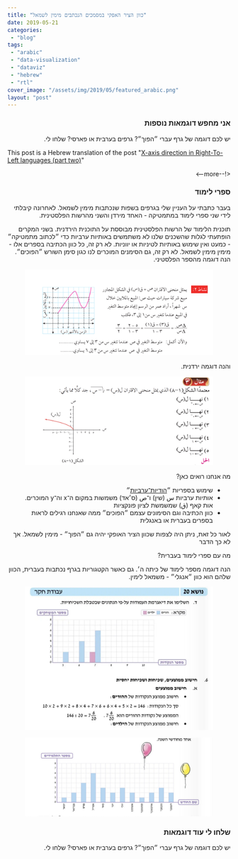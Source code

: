 ```yaml
---
title: "כוון הציר האפקי במסמכים הנכתבים מימין לשמאל"
date: 2019-05-21
categories: 
 - "blog"
tags: 
 - "arabic"
 - "data-visualization"
 - "dataviz"
 - "hebrew"
 - "rtl"
cover_image: "/assets/img/2019/05/featured_arabic.png"
layout: "post"
---
```


<div dir="rtl">
<!-- wp:heading {"level":3} -->
<h3>אני מחפש דוגמאות נוספות</h3>
<!-- /wp:heading -->

<!-- wp:paragraph -->
<p>יש לכם דוגמה של גרף עברי ״הפוך״? גרפים בערבית או פארסי? שלחו לי.</p>
<!-- /wp:paragraph -->

<!-- wp:paragraph -->
<div></div>

<div dir="ltr">

<p>This post is a Hebrew translation of the post "<a href="https://gorelik.net/2019/05/19/x-axis-direction-in-right-to-left-languages-part-two/">X-axis direction in Right-To-Left languages (part two)</a>"</p>
<!-- /wp:paragraph -->
<div></div>

<div dir="rtl">

<!-- wp:more -->
<p>&lt;!--more--&gt;</p>
<!-- /wp:more -->

<!-- wp:heading {"level":3} -->
<h3>ספרי לימוד</h3>
<!-- /wp:heading -->

<!-- wp:paragraph -->
<p>בעבר כתבתי על העניין שלי בגרפים בשפות שנכתבות מימין לשמאל. לאחרונה קיבלתי לידי שני ספרי לימוד במתמטיקה - האחד מירדן והשני מהרשות הפלסטינית.</p>
<!-- /wp:paragraph -->

<!-- wp:paragraph -->
<p>תוכנית הלימוד של הרשות הפלסטינית מבוססת על התוכנית הירדנית. בשני המקרים הופתעתי לגלות שהשכנים שלנו לא משתמשים באותיות ערביות כדי ״לכתוב מתמטיקה״ - כמעט ואין שימוש באותיות לטיניות או יווניות. לא רק זה, כל כוון הכתיבה בספרים אלו - מימין מימין לשמאל. לא רק זה, גם הסימנים המוכרים לנו כגון סימן השורש ״הפוכים״. הנה דוגמה מהספר הפלסטיני.</p>
<!-- /wp:paragraph -->

<!-- wp:image {"id":2486} -->
<figure class="wp-block-image"><img class="wp-image-2486" src="/assets/img/2019/05/screen-shot-2019-05-19-at-16.18.53.png" alt="Screenshot: Arabic text, Arabic math notation and a graph"></figure>
<!-- /wp:image -->

<!-- wp:paragraph -->
<p>והנה דוגמה ירדנית.</p>
<!-- /wp:paragraph -->

<!-- wp:image {"id":2487} -->
<figure class="wp-block-image"><img class="wp-image-2487" src="/assets/img/2019/05/screen-shot-2019-05-19-at-16.32.12.png" alt=""></figure>
<!-- /wp:image -->

<!-- wp:paragraph -->
<p>מה אנחנו רואים כאן?</p>
<!-- /wp:paragraph -->

<!-- wp:list -->
<ul>
<li>שימוש בספריות ״<a href="https://he.wikipedia.org/wiki/%D7%A1%D7%A4%D7%A8%D7%95%D7%AA_%D7%94%D7%95%D7%93%D7%99%D7%95%D7%AA-%D7%A2%D7%A8%D7%91%D7%99%D7%95%D7%AA">הודיות־ערביות</a>״</li>
<li>אותיות ערביות س (שין) ו־ص (ס׳אד) משמשות במקום ה־x וה־y המוכרים. <br>אות קאף (ق) שמשמשת לציון פונקציות</li>
<li>כוון הכתיבה וגם הסימונים עצמם ״הפוכים״ ממה שאנחנו רגילים לראות בספרים בעברית או באנגלית</li>
</ul>
<!-- /wp:list -->

<!-- wp:paragraph -->
<p>לאור כל זאת, ניתן היה לצפות שכוון הציר האופקי יהיה גם ״הפוך״ - מימין לשמאל. אך לא כך הדבר</p>
<!-- /wp:paragraph -->

<!-- wp:paragraph -->
<p>מה עם ספרי לימוד בעברית?</p>
<!-- /wp:paragraph -->

<!-- wp:paragraph -->
<p>הנה דוגמה מספר לימוד של כיתה ה׳. גם כאשר הקטגוריות בגרף נכתבות בעברית, הכוון שלהם הוא כוון ״אנגלי״ - משמאל לימין.</p>
<!-- /wp:paragraph -->

<!-- wp:image {"id":2488} -->
<figure class="wp-block-image"><img class="wp-image-2488" src="/assets/img/2019/05/image.png" alt=""></figure>
<!-- /wp:image -->

<!-- wp:image {"id":2489} -->
<figure class="wp-block-image"><img class="wp-image-2489" src="/assets/img/2019/05/image-1.png" alt=""></figure>
<!-- /wp:image -->

<!-- wp:heading {"level":3} -->
<h3>שלחו לי עוד דוגמאות</h3>
<!-- /wp:heading -->

<!-- wp:paragraph -->
<p>יש לכם דוגמה של גרף עברי ״הפוך״? גרפים בערבית או פארסי? שלחו לי.</p>
<!-- /wp:paragraph -->
<div> </div>
</div>
</div>
</div>
